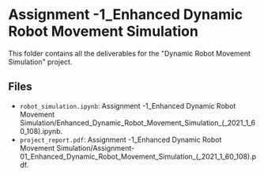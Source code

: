 # Assignment -1_Enhanced Dynamic Robot Movement Simulation
This folder contains all the deliverables for the "Dynamic Robot Movement Simulation" project.
## Files
- `robot_simulation.ipynb`: Assignment -1_Enhanced Dynamic Robot Movement Simulation/Enhanced_Dynamic_Robot_Movement_Simulation_(_2021_1_60_108).ipynb.
- `project_report.pdf`: Assignment -1_Enhanced Dynamic Robot Movement Simulation/Assignment-01_Enhanced_Dynamic_Robot_Movement_Simulation_(_2021_1_60_108).pdf.
